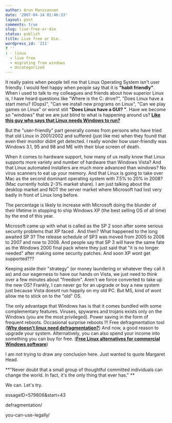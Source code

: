 ```yaml
---
author: Arun Manivannan
date: '2007-04-14 01:46:33'
layout: post
comments: true
slug: live-free-or-die
status: publish
title: Live free or Die.
wordpress_id: '211'
? ''
: - linux
  - live free
  - migrating from windows
  - Uncategorized
---
```


It really pains when people tell me that Linux Operating System isn't user
friendly. I would feel happy when people say that it is **"habit friendly"**.
When i used to talk to my colleagues and friends about how superior Linux is,
I have heard questions like "Where is the C: drive?", "Does Linux have a start
menu? (Oops)", "Can we install new programs on Linux", "Can we play games on
Linux" or worst still **"Does Linux have a GUI? "**. Have we become so
"windows" that we are just blind to what is happening around us? [**Like this
guy who says that Linux needs Windows to run?**][1]

But the "user-friendly" part generally comes from persons who have tried that
old Linux in 2001/2002 and suffered (just like me) when they found that even
their monitor didnt get detected. I really wonder how user-friendly was
Windows 3.1, 95 and 98 and ME with their blue screen of death.

When it comes to hardware support, how many of us really know that Linux
supports more variety and number of hardware than Windows Vista? And that
Linux automated installers are much more advanced than windows? No virus
scanners to eat up your memory. And that Linux is going to take over Mac as
the second dominant operating system with 7.5% to 20% in 2008? (Mac currently
holds 2-3% market share). I am just talking about the desktop market and NOT
the server market where Microsoft had lost very badly in front of Linux long
before.

The percentage is likely to increase with Microsoft doing the blunder of their
lifetime in stopping to ship Windows XP (the best selling OS of all time) by
the end of this year.

Microsoft came up with what is called as the SP 2 soon after some serious
security problems that XP faced . And then? What happened to the long awaited
SP 3? The release schedule of SP3 was moved from 2005 to 2006 to 2007 and now
to 2008. And people say that SP 3 will have the same fate as the Windows 2000
final pack where they just said that "it is no longer needed" after making
some security patches. And soon XP wont get supported???

Keeping aside their "strategy" (or money laundering or whatever they call it
as) and our eagerness to have our hands on Vista, we just need to think over a
few minutes about "freedom". Aren't we force converted to take up the new OS?
Frankly, I can never go for an upgrade or buy a new system just because Vista
doesnt run happily on my old PC. But MS, kind of wont allow me to stick on to
the "old" OS.

The only advantage that Windows has is that it comes bundled with some
complementary features. Viruses, spywares and trojans exists only on the
Windows (you are the most privileged). Power saving in the form of frequent
reboots. Occasional surprise reboots !!! Free defragmentation tool (**[Why
doesn't linux need defragmentation?][2]**) And now, a good reason to upgrade
your system. Alternatively, you can also spend your income into something you
can buy for free. ([**Free Linux alternatives for commercial Windows
software**][3])

I am not trying to draw any conclusion here. Just wanted to quote Margaret
Head.

**"Never doubt that a small group of thoughtful committed individuals can
change the world. In fact, it's the only thing that ever has." **

We can. Let's try.

   [1]: http://talkback.zdnet.com/5208-12355-0.html?forumID=1&threadID=31199&m
essageID=579806&start=43

   [2]: http://www.arunma.com/2007/04/13/why-linux-doesnt-need-
defragmentation/

   [3]: http://linux.wordpress.com/2007/04/08/why-use-software-illegally-when-
you-can-use-legally/

